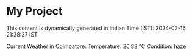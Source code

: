 # My Project

This content is dynamically generated in Indian Time (IST): 2024-02-16 21:38:37 IST


Current Weather in Coimbatore:
Temperature: 26.88 °C
Condition: haze
